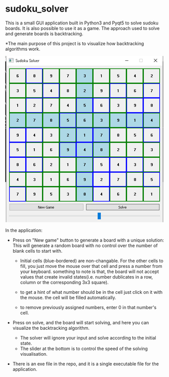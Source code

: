 # sudoku_solver


This is a small GUI application built in Python3 and Pyqt5 to solve sudoku boards. It is also possible to use it as a game.
The approach used to solve and generate boards is backtracking.

*The main purpose of this project is to visualize how backtracking algorithms work.


 ![GitHub Logo](sudoku_solver.png)


In the application:
  * Press on "New game" button to generate a board with a unique solution:
    This will generate a random board with no control over the number of blank cells to start with.
    
    - Initial cells (blue-bordered) are non-changable. For the other cells to fill, you just move the mouse
      over that cell and press a number from your keyboard. something to note is that, the board will not accept values that
      create invalid states(i.e. number dublicates in a row, column or the corresponding 3x3 square).

    - to get a hint of what number should be in the cell just click on it with the mouse. the cell will be filled automatically.
    
    - to remove previously assigned numbers, enter 0 in that number's cell.
    
   * Press on solve, and the board will start solving, and here you can visualize the backtracking algorithm.
   
     - The solver will ignore your input and solve according to the initial state.
     - The slider at the bottom is to control the speed of the solving visualisation.
     
   * There is an exe file in the repo, and it is a single executable file for the application.
    
  

